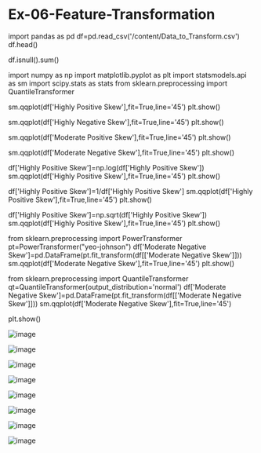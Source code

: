 # Ex-06-Feature-Transformation

import pandas as pd
df=pd.read_csv('/content/Data_to_Transform.csv')
df.head()

df.isnull().sum()

import numpy as np
import matplotlib.pyplot as plt
import statsmodels.api as sm
import scipy.stats as stats
from sklearn.preprocessing import QuantileTransformer

sm.qqplot(df['Highly Positive Skew'],fit=True,line='45')
plt.show()

sm.qqplot(df['Highly Negative Skew'],fit=True,line='45')
plt.show()

sm.qqplot(df['Moderate Positive Skew'],fit=True,line='45')
plt.show()

sm.qqplot(df['Moderate Negative Skew'],fit=True,line='45')
plt.show()

df['Highly Positive Skew']=np.log(df['Highly Positive Skew'])
sm.qqplot(df['Highly Positive Skew'],fit=True,line='45')
plt.show()

df['Highly Positive Skew']=1/df['Highly Positive Skew']
sm.qqplot(df['Highly Positive Skew'],fit=True,line='45')
plt.show()

df['Highly Positive Skew']=np.sqrt(df['Highly Positive Skew'])
sm.qqplot(df['Highly Positive Skew'],fit=True,line='45')
plt.show()

from sklearn.preprocessing import PowerTransformer
pt=PowerTransformer("yeo-johnson")
df['Moderate Negative Skew']=pd.DataFrame(pt.fit_transform(df[['Moderate Negative Skew']]))
sm.qqplot(df['Moderate Negative Skew'],fit=True,line='45')
plt.show()

from sklearn.preprocessing import QuantileTransformer
qt=QuantileTransformer(output_distribution='normal')
df['Moderate Negative Skew']=pd.DataFrame(pt.fit_transform(df[['Moderate Negative Skew']]))
sm.qqplot(df['Moderate Negative Skew'],fit=True,line='45')

plt.show()

![image](https://user-images.githubusercontent.com/112244898/233904422-4ba53c78-e304-4977-af9a-8f42cada9ff7.png)

![image](https://user-images.githubusercontent.com/112244898/233904401-dbd97eca-8456-4cab-8536-7b1900f67672.png)

![image](https://user-images.githubusercontent.com/112244898/233904463-95eff791-07b7-44cd-9b11-3832d7d05eca.png)


![image](https://user-images.githubusercontent.com/112244898/233904489-1b9e7e47-63ef-4b05-902e-b93eb9bd2246.png)

![image](https://user-images.githubusercontent.com/112244898/233904529-de979922-0fef-40a2-89f1-75e0169a2767.png)


![image](https://user-images.githubusercontent.com/112244898/233904548-1b34e827-2348-4398-b7bd-2bcaa1e518c0.png)

![image](https://user-images.githubusercontent.com/112244898/233904561-4ffc0831-d052-459a-a57d-75d1cb3ccfdd.png)

![image](https://user-images.githubusercontent.com/112244898/233904570-a1ac706f-9d8b-44bd-bd3c-2a67350f5c8d.png)




